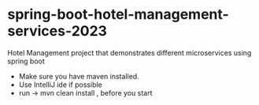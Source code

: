 # spring-boot-hotel-management-services-2023
Hotel Management project that demonstrates different microservices using spring boot

- Make sure you have maven installed. 
- Use IntelliJ ide if possible
- run -> mvn clean install , before you start
